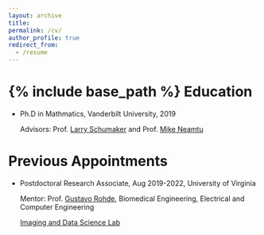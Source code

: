 ```yaml
---
layout: archive
title: 
permalink: /cv/
author_profile: true
redirect_from:
  - /resume
---
```


{% include base_path %}
Education
======
* Ph.D in Mathmatics, Vanderbilt University, 2019

  Advisors: Prof. [Larry Schumaker](https://as.vanderbilt.edu/math/bio/?who=larry-schumaker) and Prof. [Mike Neamtu](https://as.vanderbilt.edu/math/bio/?who=mike-neamtu)

Previous Appointments
======
* Postdoctoral Research Associate, Aug 2019-2022, University of Virginia
 
   Mentor: Prof. [Gustavo Rohde](https://engineering.virginia.edu/faculty/gustavo-kunde-rohde), Biomedical Engineering, Electrical and Computer Engineering
  
   [Imaging and Data Science Lab ](https://imagedatascience.com/)

